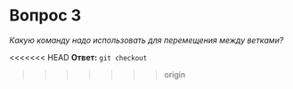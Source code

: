 # Вопрос 3

*Какую команду надо использовать для перемещения между ветками?*

<<<<<<< HEAD
**Ответ:** `git checkout`
>>>>>>> origin
